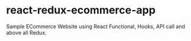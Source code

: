 # react-redux-ecommerce-app
Sample ECommerce Website using React Functional, Hooks, API call and above all Redux.
